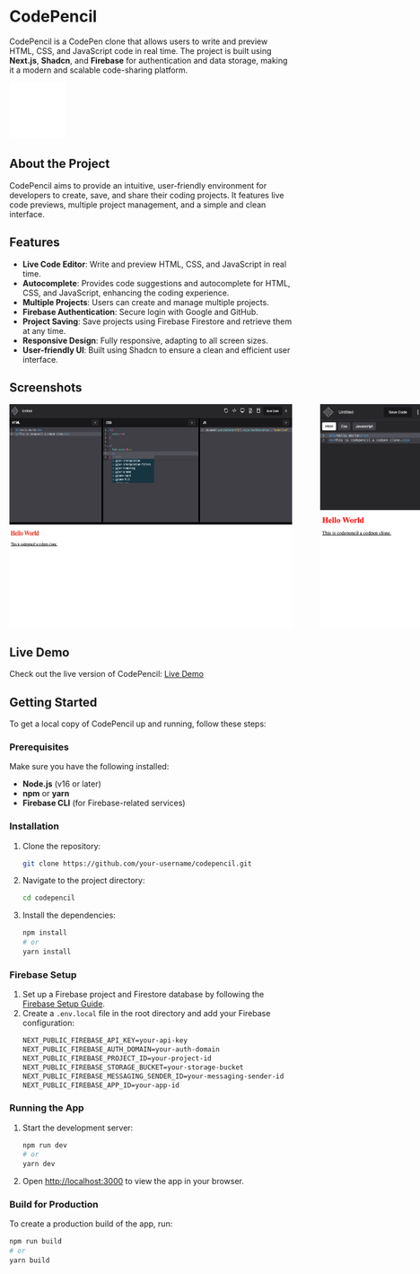 # CodePencil

CodePencil is a CodePen clone that allows users to write and preview HTML, CSS, and JavaScript code in real time. The project is built using **Next.js**, **Shadcn**, and **Firebase** for authentication and data storage, making it a modern and scalable code-sharing platform.

<img src="public/images/logo.svg" alt="Codepencil logo" width="100" height="100">

## About the Project

CodePencil aims to provide an intuitive, user-friendly environment for developers to create, save, and share their coding projects. It features live code previews, multiple project management, and a simple and clean interface.

## Features

- **Live Code Editor**: Write and preview HTML, CSS, and JavaScript in real time.
- **Autocomplete**: Provides code suggestions and autocomplete for HTML, CSS, and JavaScript, enhancing the coding experience.
- **Multiple Projects**: Users can create and manage multiple projects.
- **Firebase Authentication**: Secure login with Google and GitHub.
- **Project Saving**: Save projects using Firebase Firestore and retrieve them at any time.
- **Responsive Design**: Fully responsive, adapting to all screen sizes.
- **User-friendly UI**: Built using Shadcn to ensure a clean and efficient user interface.

## Screenshots

<div style="display: flex;">
  <img src="public/images/screenshot.png" alt="Screenshot" height="400">
  <img src="public/images/screenshot-mobile.png" alt="Screenshot mobile" height="400" style="margin-left:50px">
</div>

## Live Demo

Check out the live version of CodePencil: [Live Demo](https://codepencil-app.vercel.app)

## Getting Started

To get a local copy of CodePencil up and running, follow these steps:

### Prerequisites

Make sure you have the following installed:

- **Node.js** (v16 or later)
- **npm** or **yarn**
- **Firebase CLI** (for Firebase-related services)

### Installation

1. Clone the repository:
    ```bash
    git clone https://github.com/your-username/codepencil.git
    ```

2. Navigate to the project directory:
    ```bash
    cd codepencil
    ```

3. Install the dependencies:
    ```bash
    npm install
    # or
    yarn install
    ```

### Firebase Setup

1. Set up a Firebase project and Firestore database by following the [Firebase Setup Guide](https://firebase.google.com/docs/web/setup).
2. Create a `.env.local` file in the root directory and add your Firebase configuration:
    ```env
    NEXT_PUBLIC_FIREBASE_API_KEY=your-api-key
    NEXT_PUBLIC_FIREBASE_AUTH_DOMAIN=your-auth-domain
    NEXT_PUBLIC_FIREBASE_PROJECT_ID=your-project-id
    NEXT_PUBLIC_FIREBASE_STORAGE_BUCKET=your-storage-bucket
    NEXT_PUBLIC_FIREBASE_MESSAGING_SENDER_ID=your-messaging-sender-id
    NEXT_PUBLIC_FIREBASE_APP_ID=your-app-id
    ```

### Running the App

1. Start the development server:
    ```bash
    npm run dev
    # or
    yarn dev
    ```

2. Open [http://localhost:3000](http://localhost:3000) to view the app in your browser.

### Build for Production

To create a production build of the app, run:
```bash
npm run build
# or
yarn build
